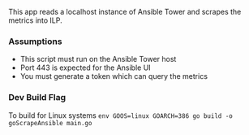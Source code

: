 This app reads a localhost instance of Ansible Tower and scrapes the metrics into ILP.

### Assumptions
* This script must run on the Ansible Tower host
* Port 443 is expected for the Ansible UI
* You must generate a token which can query the metrics

### Dev Build Flag
To build for Linux systems
`env GOOS=linux GOARCH=386 go build -o goScrapeAnsible main.go`